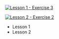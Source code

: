 [![Lesson 1 - Exercise 3](https://github.com/guillermo-ampie/GitHub-Actions-simple-demo/actions/workflows/lesson1_exercise3.yaml/badge.svg)](https://github.com/guillermo-ampie/GitHub-Actions-simple-demo/actions/workflows/lesson1_exercise3.yaml)

[![Lesson 2 - Exercise 2](https://github.com/guillermo-ampie/GitHub-Actions-simple-demo/actions/workflows/lesson2_exercise_2.yaml/badge.svg)](https://github.com/guillermo-ampie/GitHub-Actions-simple-demo/actions/workflows/lesson2_exercise_2.yaml)


- Lesson 1
- Lesson 2

